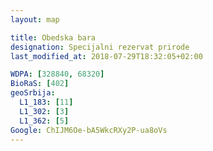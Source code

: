 ```yaml
---
layout: map

title: Obedska bara
designation: Specijalni rezervat prirode
last_modified_at: 2018-07-29T18:32:05+02:00

WDPA: [328840, 68320]
BioRaS: [402]
geoSrbija:
  L1_183: [11]
  L1_302: [3]
  L1_362: [5]
Google: ChIJM6Oe-bA5WkcRXy2P-ua8oVs
---
```

